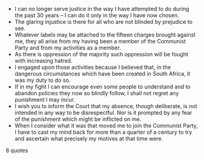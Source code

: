  - I can no longer serve justice in the way I have attempted to do during the past 30 years – I can do it only in the way I have now chosen.
 - The glaring injustice is there for all who are not blinded by prejudice to see.
 - Whatever labels may be attached to the fifteen charges brought against me, they all arise from my having been a member of the Communist Party and from my activities as a member.
 - As there is oppression of the majority such oppression will be fought with increasing hatred.
 - I engaged upon those activities because I believed that, in the dangerous circumstances which have been created in South Africa, it was my duty to do so.
 - If in my fight I can encourage even some people to understand and to abandon policies they now so blindly follow, I shall not regret any punishment I may incur.
 - I wish you to inform the Court that my absence, though deliberate, is not intended in any way to be disrespectful. Nor is it prompted by any fear of the punishment which might be inflicted on me.
 - When I consider what it was that moved me to join the Communist Party, I have to cast my mind back for more than a quarter of a century to try and ascertain what precisely my motives at that time were.

8 quotes